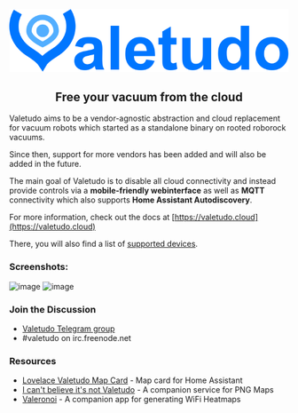 <div align="center">
    <img src="https://github.com/Hypfer/Valetudo/blob/master/assets/logo/valetudo_logo_with_name.svg" width="800" alt="valetudo">
    <p align="center"><h2>Free your vacuum from the cloud</h2></p>
</div>

Valetudo aims to be a vendor-agnostic abstraction and cloud replacement for vacuum robots which started as a standalone
binary on rooted roborock vacuums.

Since then, support for more vendors has been added and will also be added in the future.

The main goal of Valetudo is to disable all cloud connectivity and instead provide controls via a
**mobile-friendly webinterface** as well as **MQTT** connectivity which also supports **Home Assistant Autodiscovery**.

For more information, check out the docs at [https://valetudo.cloud](https://valetudo.cloud)

There, you will also find a list of [supported devices](https://valetudo.cloud/pages/general/supported-devices.html).

### Screenshots:
![image](https://user-images.githubusercontent.com/974410/55658091-bc0f3880-57fc-11e9-8840-3e88186d5f56.png)
![image](https://user-images.githubusercontent.com/974410/83152218-d9d4e680-a0fd-11ea-8019-88315d80c8b9.png)

### Join the Discussion
* [Valetudo Telegram group](https://t.me/joinchat/RdqOmVgwlck1M2Iy)
* #valetudo on irc.freenode.net

### Resources
* [Lovelace Valetudo Map Card](https://github.com/TheLastProject/lovelace-valetudo-map-card) - Map card for Home Assistant
* [I can't believe it's not Valetudo](https://github.com/Hypfer/ICantBelieveItsNotValetudo) - A companion service for PNG Maps
* [Valeronoi](https://github.com/ccoors/Valeronoi) - A companion app for generating WiFi Heatmaps
